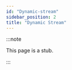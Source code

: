 ```yaml
---
id: "Dynamic-stream"
sidebar_position: 2
title: "Dynamic Stream"
---
```


:::note

This page is a stub.

:::

